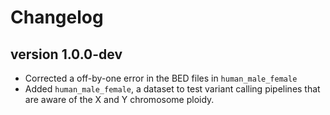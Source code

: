 Changelog
==========

<!--

Newest changes should be on top.

This document is user facing. Please word the changes in such a way
that users understand how the changes affect the new version.
-->
version 1.0.0-dev
-----------------
+ Corrected a off-by-one error in the BED files in `human_male_female`
+ Added `human_male_female`, a dataset to test variant calling pipelines that
  are aware of the X and Y chromosome ploidy.
